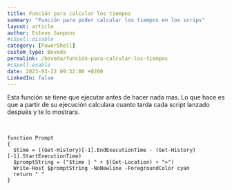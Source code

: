 ```yaml
---
title: Función para calcular los tiempos
summary: "Función para poder calcular los tiempos en los scrips"
layout: article
author: Esteve Sanpons
#cSpell:disable
category: [PowerShell]
custom_type: Boveda
permalink: /boveda/función-para-calcular-los-tiempos
#cSpell:enable
date: 2023-03-22 09:32:00 +0200
LinkedIn: false
---
```


Esta función se tiene que ejecutar antes de hacer nada mas.
Lo que hace es que a partir de su ejecución calculara cuanto tarda cada script lanzado después y te lo mostrara.

<br>

```
function Prompt
{
  $time = ((Get-History)[-1].EndExecutionTime - (Get-History)[-1].StartExecutionTime)
  $promptString = ("$time | " + $(Get-Location) + ">")
  Write-Host $promptString -NoNewline -ForegroundColor cyan
  return " "
}

```
